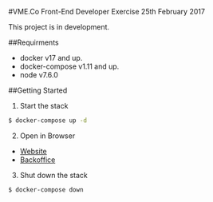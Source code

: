 #VME.Co Front-End Developer Exercise
25th February 2017

This project is in development.

##Requirments
- docker v17 and up.
- docker-compose v1.11 and up.
- node v7.6.0

##Getting Started

1. Start the stack
```sh
$ docker-compose up -d
```
2. Open in Browser
- [Website](http://localhost:8080)
- [Backoffice](http:localhost:8081)

3. Shut down the stack
```sh
$ docker-compose down
```
